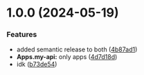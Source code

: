 # 1.0.0 (2024-05-19)


### Features

* added semantic release to both ([4b87ad1](https://github.com/jdlovins/testing-nx-1/commit/4b87ad1eed10ca8ef0e3a61048ec911fba156168))
* **Apps.my-api:** only apps ([4d7d18d](https://github.com/jdlovins/testing-nx-1/commit/4d7d18d644f19cc85f8898be1f7159599bc5b77a))
* idk ([b73de54](https://github.com/jdlovins/testing-nx-1/commit/b73de54cc878ccec21fb5c4dafcc0ea3027ef71c))
